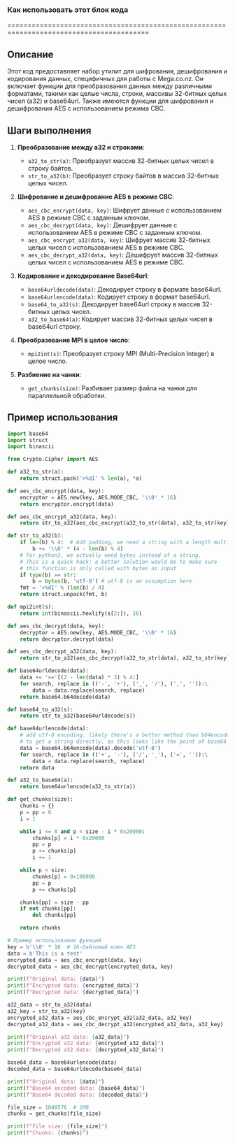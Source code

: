 ### **Как использовать этот блок кода**
=========================================================================================

Описание
-------------------------
Этот код предоставляет набор утилит для шифрования, дешифрования и кодирования данных, специфичных для работы с Mega.co.nz. Он включает функции для преобразования данных между различными форматами, такими как целые числа, строки, массивы 32-битных целых чисел (a32) и base64url. Также имеются функции для шифрования и дешифрования AES с использованием режима CBC.

Шаги выполнения
-------------------------
1. **Преобразование между a32 и строками**:
   - `a32_to_str(a)`: Преобразует массив 32-битных целых чисел в строку байтов.
   - `str_to_a32(b)`: Преобразует строку байтов в массив 32-битных целых чисел.

2. **Шифрование и дешифрование AES в режиме CBC**:
   - `aes_cbc_encrypt(data, key)`: Шифрует данные с использованием AES в режиме CBC с заданным ключом.
   - `aes_cbc_decrypt(data, key)`: Дешифрует данные с использованием AES в режиме CBC с заданным ключом.
   - `aes_cbc_encrypt_a32(data, key)`: Шифрует массив 32-битных целых чисел с использованием AES в режиме CBC.
   - `aes_cbc_decrypt_a32(data, key)`: Дешифрует массив 32-битных целых чисел с использованием AES в режиме CBC.

3. **Кодирование и декодирование Base64url**:
   - `base64urldecode(data)`: Декодирует строку в формате base64url.
   - `base64urlencode(data)`: Кодирует строку в формат base64url.
   - `base64_to_a32(s)`: Декодирует base64url строку в массив 32-битных целых чисел.
   - `a32_to_base64(a)`: Кодирует массив 32-битных целых чисел в base64url строку.

4. **Преобразование MPI в целое число**:
   - `mpi2int(s)`: Преобразует строку MPI (Multi-Precision Integer) в целое число.

5. **Разбиение на чанки**:
   - `get_chunks(size)`: Разбивает размер файла на чанки для параллельной обработки.

Пример использования
-------------------------

```python
import base64
import struct
import binascii

from Crypto.Cipher import AES

def a32_to_str(a):
    return struct.pack('>%dI' % len(a), *a)

def aes_cbc_encrypt(data, key):
    encryptor = AES.new(key, AES.MODE_CBC, '\\0' * 16)
    return encryptor.encrypt(data)

def aes_cbc_encrypt_a32(data, key):
    return str_to_a32(aes_cbc_encrypt(a32_to_str(data), a32_to_str(key)))

def str_to_a32(b):
    if len(b) % 4:  # Add padding, we need a string with a length multiple of 4
        b += '\\0' * (4 - len(b) % 4)
    # For python3, we actually need bytes instead of a string.
    # This is a quick hack: a better solution would be to make sure
    # this function is only called with bytes as input
    if type(b) == str:
        b = bytes(b, 'utf-8') # utf-8 is an assumption here
    fmt = '>%dI' % (len(b) / 4)
    return struct.unpack(fmt, b)

def mpi2int(s):
    return int(binascii.hexlify(s[2:]), 16)

def aes_cbc_decrypt(data, key):
    decryptor = AES.new(key, AES.MODE_CBC, '\\0' * 16)
    return decryptor.decrypt(data)

def aes_cbc_decrypt_a32(data, key):
    return str_to_a32(aes_cbc_decrypt(a32_to_str(data), a32_to_str(key)))

def base64urldecode(data):
    data += '=='[(2 - len(data) * 3) % 4:]
    for search, replace in (('-', '+'), ('_', '/'), (',', '')):\
        data = data.replace(search, replace)
    return base64.b64decode(data)

def base64_to_a32(s):
    return str_to_a32(base64urldecode(s))

def base64urlencode(data):
    # add utf-8 encoding. likely there's a better method than b64encode
    # to get a string directly, as this looks like the point of base64 encoding
    data = base64.b64encode(data).decode('utf-8')
    for search, replace in (('+', '-'), ('/', '_'), ('=', '')):\
        data = data.replace(search, replace)
    return data

def a32_to_base64(a):
    return base64urlencode(a32_to_str(a))

def get_chunks(size):
    chunks = {}
    p = pp = 0
    i = 1

    while i <= 8 and p < size - i * 0x20000:
        chunks[p] = i * 0x20000
        pp = p
        p += chunks[p]
        i += 1

    while p < size:
        chunks[p] = 0x100000
        pp = p
        p += chunks[p]

    chunks[pp] = size - pp
    if not chunks[pp]:
        del chunks[pp]

    return chunks

# Пример использования функций
key = b'\\0' * 16  # 16-байтовый ключ AES
data = b'This is a test'
encrypted_data = aes_cbc_encrypt(data, key)
decrypted_data = aes_cbc_decrypt(encrypted_data, key)

print(f"Original data: {data}")
print(f"Encrypted data: {encrypted_data}")
print(f"Decrypted data: {decrypted_data}")

a32_data = str_to_a32(data)
a32_key = str_to_a32(key)
encrypted_a32_data = aes_cbc_encrypt_a32(a32_data, a32_key)
decrypted_a32_data = aes_cbc_decrypt_a32(encrypted_a32_data, a32_key)

print(f"Original a32 data: {a32_data}")
print(f"Encrypted a32 data: {encrypted_a32_data}")
print(f"Decrypted a32 data: {decrypted_a32_data}")

base64_data = base64urlencode(data)
decoded_data = base64urldecode(base64_data)

print(f"Original data: {data}")
print(f"Base64 encoded data: {base64_data}")
print(f"Base64 decoded data: {decoded_data}")

file_size = 1048576  # 1MB
chunks = get_chunks(file_size)

print(f"File size: {file_size}")
print(f"Chunks: {chunks}")
```
